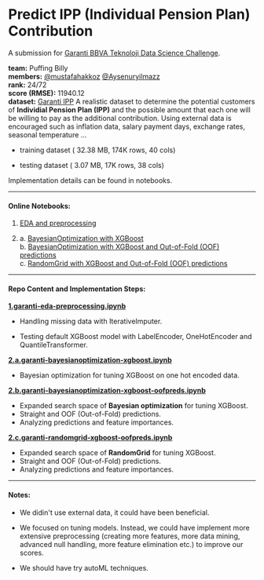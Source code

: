 # Predict IPP (Individual Pension Plan) Contribution

A submission for [Garanti BBVA Teknoloji Data Science Challenge](https://www.kaggle.com/c/onlinedatasciencechallenge/).

**team:** Puffing Billy   
**members:** [@mustafahakkoz](https://github.com/mustafahakkoz)  [@Aysenuryilmazz](https://github.com/Aysenuryilmazz)  
**rank:** 24/72    
**score (RMSE):** 11940.12    
**dataset:** [Garanti IPP](https://www.kaggle.com/c/onlinedatasciencechallenge/data) A realistic dataset to determine the potential customers of **Individial Pension Plan (IPP)** and the possible amount that each one will be willing to pay as the additional contribution. Using external data is encouraged such as inflation data, salary payment days, exchange rates, seasonal temperature ...

- training dataset ( 32.38 MB, 174K rows, 40 cols)

- testing dataset ( 3.07 MB, 17K rows, 38 cols)

Implementation details can be found in notebooks.

---

#### Online Notebooks:

1. [EDA and preprocessing](https://www.kaggle.com/hakkoz/garanti-eda-preprocessing)

2. a. [BayesianOptimization with XGBoost](https://www.kaggle.com/hakkoz/garanti-bayesianoptimization-xgboost)  
   b. [BayesianOptimization with XGBoost and Out-of-Fold (OOF) predictions](https://www.kaggle.com/areukolateamleader/garanti-bayesianoptimization-xgboost-oofpreds)  
   c. [RandomGrid with XGBoost and Out-of-Fold (OOF) predictions](https://www.kaggle.com/hakkoz/garanti-randomgrid-xgboost-oofpreds)

---

#### Repo Content and Implementation Steps:

[**1.garanti-eda-preprocessing.ipynb**](https://github.com/mustafahakkoz/Predict_IPP_Contribution/blob/main/1.garanti-eda-preprocessing.ipynb)

- Handling missing data with IterativeImputer.

- Testing default XGBoost model with LabelEncoder, OneHotEncoder and QuantileTransformer.

[**2.a.garanti-bayesianoptimization-xgboost.ipynb**](https://github.com/mustafahakkoz/Predict_IPP_Contribution/blob/main/2.a.garanti-bayesianoptimization-xgboost.ipynb)

-  Bayesian optimization for tuning XGBoost on one hot encoded data.

[**2.b.garanti-bayesianoptimization-xgboost-oofpreds.ipynb**](https://github.com/mustafahakkoz/Predict_IPP_Contribution/blob/main/2.b.garanti-bayesianoptimization-xgboost-oofpreds.ipynb)

- Expanded search space of **Bayesian optimization** for tuning XGBoost.
- Straight and OOF (Out-of-Fold) predictions.
- Analyzing predictions and feature importances.

[**2.c.garanti-randomgrid-xgboost-oofpreds.ipynb**](https://github.com/mustafahakkoz/Predict_IPP_Contribution/blob/main/2.c.garanti-randomgrid-xgboost-oofpreds.ipynb)

- Expanded search space of **RandomGrid** for tuning XGBoost.
- Straight and OOF (Out-of-Fold) predictions.
- Analyzing predictions and feature importances.

---

#### Notes:

- We didin't use external data, it could have been beneficial.

- We focused on tuning models. Instead, we could have implement more extensive preprocessing (creating more features, more data mining, advanced null handling, more feature elimination etc.) to improve our scores.

- We should have try autoML techniques.
